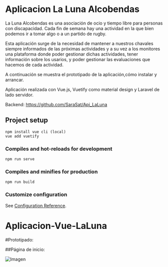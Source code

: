 # Aplicacion La Luna Alcobendas 

La Luna Alcobendas es una asociación de ocio y tiempo libre para personas con discapacidad. Cada fin de semana hay una actividad en la que bien podemos ir a tomar algo o a un partido de rugby.

Esta aplicación surge de la necesidad de mantener a nuestros chavales siempre informados de las próximas actividades y a su vez a los monitores una plataforma donde poder gestionar dichas actividades, tener información sobre los usarios, 
y poder gestionar las evaluaciones que hacemos de cada actividad. 

A continuación se muestra el prototipado de la aplicación,cómo instalar y arrancar. 

Aplicación realizada con Vue.js, Vuetify como material design y Laravel de lado servidor. 

Backend: https://github.com/SaraSat/Api_LaLuna 

## Project setup
```
npm install vue cli (local)
vue add vuetify
```

### Compiles and hot-reloads for development
```
npm run serve
```

### Compiles and minifies for production
```
npm run build
```

### Customize configuration
See [Configuration Reference](https://cli.vuejs.org/config/).
# Aplicacion-Vue-LaLuna


#Prototipado: 

##Página de inicio: 

 ![Imagen](https://github.com/SaraSat/Aplicacion-Vue-LaLuna/master/ImagesReadme/inicio1.png?raw=true "PaginaInicio")
